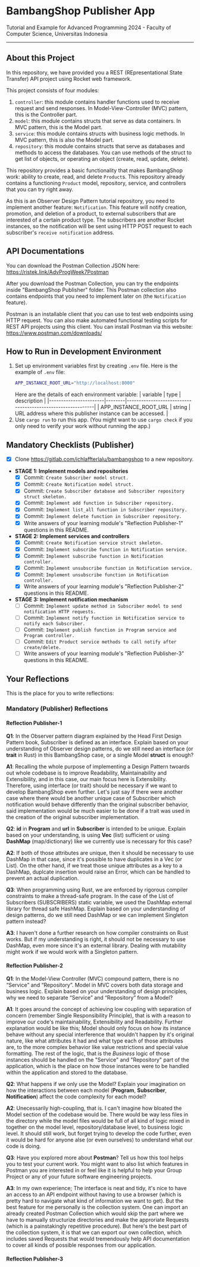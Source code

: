 # BambangShop Publisher App
Tutorial and Example for Advanced Programming 2024 - Faculty of Computer Science, Universitas Indonesia

---

## About this Project
In this repository, we have provided you a REST (REpresentational State Transfer) API project using Rocket web framework.

This project consists of four modules:
1.  `controller`: this module contains handler functions used to receive request and send responses.
    In Model-View-Controller (MVC) pattern, this is the Controller part.
2.  `model`: this module contains structs that serve as data containers.
    In MVC pattern, this is the Model part.
3.  `service`: this module contains structs with business logic methods.
    In MVC pattern, this is also the Model part.
4.  `repository`: this module contains structs that serve as databases and methods to access the databases.
    You can use methods of the struct to get list of objects, or operating an object (create, read, update, delete).

This repository provides a basic functionality that makes BambangShop work: ability to create, read, and delete `Product`s.
This repository already contains a functioning `Product` model, repository, service, and controllers that you can try right away.

As this is an Observer Design Pattern tutorial repository, you need to implement another feature: `Notification`.
This feature will notify creation, promotion, and deletion of a product, to external subscribers that are interested of a certain product type.
The subscribers are another Rocket instances, so the notification will be sent using HTTP POST request to each subscriber's `receive notification` address.

## API Documentations

You can download the Postman Collection JSON here: https://ristek.link/AdvProgWeek7Postman

After you download the Postman Collection, you can try the endpoints inside "BambangShop Publisher" folder.
This Postman collection also contains endpoints that you need to implement later on (the `Notification` feature).

Postman is an installable client that you can use to test web endpoints using HTTP request.
You can also make automated functional testing scripts for REST API projects using this client.
You can install Postman via this website: https://www.postman.com/downloads/

## How to Run in Development Environment
1.  Set up environment variables first by creating `.env` file.
    Here is the example of `.env` file:
    ```bash
    APP_INSTANCE_ROOT_URL="http://localhost:8000"
    ```
    Here are the details of each environment variable:
    | variable              | type   | description                                                |
    |-----------------------|--------|------------------------------------------------------------|
    | APP_INSTANCE_ROOT_URL | string | URL address where this publisher instance can be accessed. |
2.  Use `cargo run` to run this app.
    (You might want to use `cargo check` if you only need to verify your work without running the app.)

## Mandatory Checklists (Publisher)
-   [x] Clone https://gitlab.com/ichlaffterlalu/bambangshop to a new repository.
-   **STAGE 1: Implement models and repositories**
    -   [x] Commit: `Create Subscriber model struct.`
    -   [x] Commit: `Create Notification model struct.`
    -   [x] Commit: `Create Subscriber database and Subscriber repository struct skeleton.`
    -   [x] Commit: `Implement add function in Subscriber repository.`
    -   [x] Commit: `Implement list_all function in Subscriber repository.`
    -   [x] Commit: `Implement delete function in Subscriber repository.`
    -   [x] Write answers of your learning module's "Reflection Publisher-1" questions in this README.
-   **STAGE 2: Implement services and controllers**
    -   [x] Commit: `Create Notification service struct skeleton.`
    -   [x] Commit: `Implement subscribe function in Notification service.`
    -   [x] Commit: `Implement subscribe function in Notification controller.`
    -   [x] Commit: `Implement unsubscribe function in Notification service.`
    -   [x] Commit: `Implement unsubscribe function in Notification controller.`
    -   [x] Write answers of your learning module's "Reflection Publisher-2" questions in this README.
-   **STAGE 3: Implement notification mechanism**
    -   [ ] Commit: `Implement update method in Subscriber model to send notification HTTP requests.`
    -   [ ] Commit: `Implement notify function in Notification service to notify each Subscriber.`
    -   [ ] Commit: `Implement publish function in Program service and Program controller.`
    -   [ ] Commit: `Edit Product service methods to call notify after create/delete.`
    -   [ ] Write answers of your learning module's "Reflection Publisher-3" questions in this README.

## Your Reflections
This is the place for you to write reflections:

### Mandatory (Publisher) Reflections

#### Reflection Publisher-1
**Q1**: In the Observer pattern diagram explained by the Head First Design Pattern book, Subscriber is defined as an interface. Explain based on your understanding of Observer design patterns, do we still need an interface (or **trait** in Rust) in this BambangShop case, or a single Model **struct** is enough?

**A1**: Recalling the whole purpose of implementing a Design Pattern twoards out whole codebase is to improve Readability, Maintainability and Extensibility, and in this case, our main focus here is Extensibility. Therefore, using interface (or trait) should be necessary if we want to develop BambangShop even further.
Let's just say if there were another case where there would be another unique case of Subscriber which notification would behave differently than the original subscriber behavior, said implementation would be much easier to be done if a trait was used in the creation of the original subscriber implementation.

**Q2**: **id** in **Program** and **url** in **Subscriber** is intended to be unique. Explain based on your understanding, is using **Vec** (list) sufficient or using **DashMap** (map/dictionary) like we currently use is necessary for this case?

**A2**: If both of those attributes are unique, then it should be necessary to use DashMap in that case, since it's possible to have duplicates in a Vec (or List). On the other hand, if we treat those unique attributes as a key to a DashMap, duplcate insertion would raise an Error, which can be handled to prevent an actual duplication.

**Q3**: When programming using Rust, we are enforced by rigorous compiler constraints to make a thread-safe program. In the case of the List of Subscribers (SUBSCRIBERS) static variable, we used the DashMap external library for thread safe HashMap. Explain based on your understanding of design patterns, do we still need DashMap or we can implement Singleton pattern instead?

**A3**: I haven't done a further research on how compiler constraints on Rust works. But if my understanding is right, it should not be necessary to use DashMap, even more since it's an external library. Dealing with mutability might work if we would work with a Singleton pattern.

#### Reflection Publisher-2
**Q1**: In the Model-View Controller (MVC) compound pattern, there is no “Service” and “Repository”. Model in MVC covers both data storage and business logic. Explain based on your understanding of design principles, why we need to separate “Service” and “Repository” from a Model?

**A1**: It goes around the concept of achieving low coupling with separation of concern (remember Single Responsibility Principle), that is with a reason to improve our code's maintainability, Extensibility and Readability. Further explanation would be like this; Model should only focus on how its instance behave without any special interference that wouldn't happen by it's original nature, like what attributes it had and what type each of those attributes are, to the more complex behavior like value restrictions and special value formatting. The rest of the logic, that is the *Business* logic of those instances should be handled on the "Service" and "Repository" part of the application, which is the place on how those instances were to be handled within the application and stored to the database.

**Q2**: What happens if we only use the Model? Explain your imagination on how the interactions between each model (**Program**, **Subscriber**, **Notification**) affect the code complexity for each model?

**A2**: Unecessarily high-coupling, that is. I can't imagine how bloated the Model section of the codebase would be. There would be way less files in the directory while the model files would be full of all kind of logic mixed in together on the model level, repository/database level, to business logic level. It should still work, but forget trying to develop the code further, even it would be hard for anyone alse (or even ourselves) to understand what our code is doing.

**Q3**: Have you explored more about **Postman**? Tell us how this tool helps you to test your current work. You might want to also list which features in Postman you are interested in or feel like it is helpful to help your Group Project or any of your future software engineering projects.

**A3**: In my own experience; The interface is neat and tidy, it's nice to have an access to an API endpoint without having to use a browser (which is pretty hard to navigate what kind of information we want to get). But the best feature for me personally is the collection system. One can import an already created Postman Collection which would skip the part where we have to manually structurize directories and make the approriate Requests (which is a painstakingly repetitive procedure). But here's the best part of the collection system, it is that we can export our own collection, which includes saved Requests that would tremendously help API documentation to cover all kinds of possible responses from our application.

#### Reflection Publisher-3
